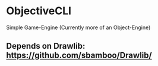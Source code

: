 # ObjectiveCLI
 Simple Game-Engine (Currently more of an Object-Engine)

## Depends on Drawlib: https://github.com/sbamboo/Drawlib/
